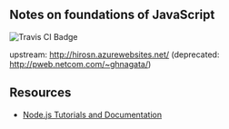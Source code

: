 ## Notes on foundations of JavaScript
<img src="https://travis-ci.org/HIROSN/netcompweb.svg" alt="Travis CI Badge"></img>

upstream:
http://hirosn.azurewebsites.net/
(deprecated: http://pweb.netcom.com/~ghnagata/)

## Resources

- [Node.js Tutorials and Documentation](//azure.microsoft.com/en-us/develop/nodejs/)

